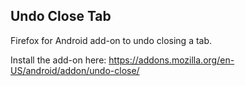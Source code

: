 ## Undo Close Tab

Firefox for Android add-on to undo closing a tab.

Install the add-on here: https://addons.mozilla.org/en-US/android/addon/undo-close/
